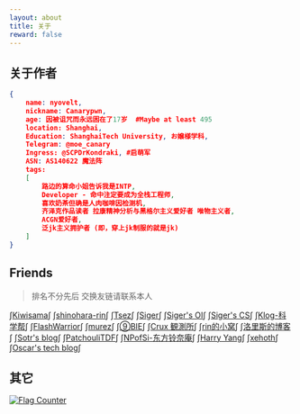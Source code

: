 ```yaml
---
layout: about
title: 关于
reward: false
---
```


<head>
    <script src="https://cdn.mathjax.org/mathjax/latest/MathJax.js?config=TeX-AMS-MML_HTMLorMML" type="text/javascript"></script>
    <script type="text/x-mathjax-config">
        MathJax.Hub.Config({
            tex2jax: {
            skipTags: ['script', 'noscript', 'style', 'textarea', 'pre'],
            inlineMath: [['$','$']]
            }
        });
    </script>
</head>






## 关于作者

```json
{
    name: nyovelt,
    nickname: Canarypwn,
    age: 因被诅咒而永远困在了17岁  #Maybe at least 495
    location: Shanghai, 
    Education: ShanghaiTech University, お嬢様学科,
    Telegram: @moe_canary
    Ingress: @SCPDrKondraki, #启萌军
    ASN: AS140622 魔法阵
    tags:
    [
    	路边的算命小姐告诉我是INTP, 
    	Developer - 命中注定要成为全栈工程师,
    	喜欢奶茶但确是人肉咖啡因检测机,
        齐泽克作品读者 拉康精神分析与黑格尔主义爱好者 唯物主义者,
        ACGN爱好者,
        泛jk主义拥护者 (即，穿上jk制服的就是jk)
    ]
}
```











## Friends

> 排名不分先后
> 交换友链请联系本人 

$\int$[Kiwisama](https://nyan.kiwi.cat/)$\int$    $\int$[shinohara-rin](https://shinohara-rin.github.io/)$\int$    $\int$[Tsez](https://blog.tse.moe/)$\int$    $\int$[Siger](https://ml.yscale.cf/)$\int$    $\int$[Siger's OI](https://oi.yscale.cf/)$\int$    $\int$[Siger's CS](https://cs.yscale.cf)$\int$    $\int$[Klog-科学帮](https://klog.app/#/timeline)$\int$	$\int$[FlashWarrior](https://me.csdn.net/FlashWarrior)$\int$     $\int$[murez](https://blog.murez.site/)$\int$    $\int$[⑨BIE](https://9bie.org)$\int$    $\int$[Crux 観測所](https://blog.froseiun.in/)$\int$    $\int$[rin的小窝](https://rin.moe/)$\int$    $\int$[洛里斯的博客](https://zoujin.exlb.org)$\int$     $\int$[Sotr's blog](http://www.kira.moe/)$\int$    $\int$[PatchouliTDF](https://librarian.mukiyu.moe/)$\int$     $\int$[NPofSi-东方铃奈庵](https://blog.npofsi.pro/)$\int$    $\int$[Harry Yang](http://yzyzy.uk/)$\int$     $\int$[xehoth](https://xehoth.cc/)$\int$     $\int$[Oscar's tech blog](https://oscarliu.tech/)$\int$     





## 其它

<a href="https://info.flagcounter.com/vtjd"><img src="https://s04.flagcounter.com/count2/vtjd/bg_FFFFFF/txt_000000/border_CCCCCC/columns_6/maxflags_12/viewers_0/labels_0/pageviews_1/flags_0/percent_0/" alt="Flag Counter" border="0"></a>